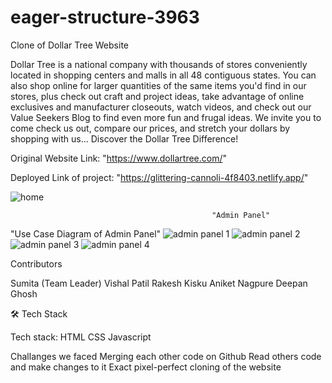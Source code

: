 # eager-structure-3963

Clone of Dollar Tree Website

Dollar Tree is a national company with thousands of stores conveniently located in shopping centers and malls in all 48 contiguous states. You can also shop online for larger quantities of the same items you'd find in our stores, plus check out craft and project ideas, take advantage of online exclusives and manufacturer closeouts, watch videos, and check out our Value Seekers Blog to find even more fun and frugal ideas. We invite you to come check us out, compare our prices, and stretch your dollars by shopping with us... Discover the Dollar Tree Difference!

Original Website Link: "https://www.dollartree.com/"

Deployed Link of project: "https://glittering-cannoli-4f8403.netlify.app/"

![home](https://user-images.githubusercontent.com/92313981/213978464-729f197f-56f1-45a5-a125-ee6257ce5435.png)

                                                 "Admin Panel"

"Use Case Diagram of Admin Panel"
![admin panel 1](https://user-images.githubusercontent.com/107040689/213912279-315eac71-6379-4e7f-a4f2-c2de3d4bff16.JPG)
![admin panel 2](https://user-images.githubusercontent.com/107040689/213912309-0b2e6e08-4024-47a3-a3c9-d1d56b57f3dd.JPG)
![admin panel 3](https://user-images.githubusercontent.com/107040689/213912312-056b2953-5cda-4a65-8b27-2e57c5e48a60.JPG)
![admin panel 4](https://user-images.githubusercontent.com/107040689/213912316-04d98378-9c66-4c3a-8b9c-8eb6fbc23903.JPG)

Contributors

Sumita (Team Leader)
Vishal Patil
Rakesh Kisku
Aniket Nagpure
Deepan Ghosh

🛠 Tech Stack

Tech stack: HTML CSS Javascript

Challanges we faced
Merging each other code on Github
Read others code and make changes to it
Exact pixel-perfect cloning of the website
